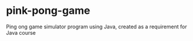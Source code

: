# pink-pong-game
 Ping ong game simulator program using Java, created as a requirement for Java course
